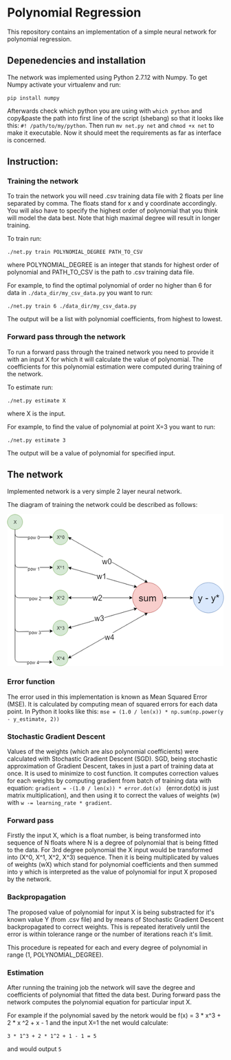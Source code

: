 # Polynomial Regression
This repository contains an implementation of a simple neural network for polynomial regression.


## Depenedencies and installation
The network was implemented using Python 2.7.12  with Numpy. To get Numpy activate your virtualenv and run:
```
pip install numpy
```
Afterwards check which python you are using with ```which python``` and copy&paste the path into first line of the script (shebang) so that it looks like this: ```#! /path/to/my/python```. Then run ```mv net.py net``` and ```chmod +x net``` to make it executable. Now it should meet the requirements as far as interface is concerned.


## Instruction:
### Training the network
To train the network you will need .csv training data file with 2 floats per line separated by comma. The floats stand for x and y coordinate accordingly. You will also have to specify the highest order of polynomial that you think will model the data best. Note that high maximal degree will result in longer training.

To train run:
```
./net.py train POLYNOMIAL_DEGREE PATH_TO_CSV
```
where POLYNOMIAL_DEGREE is an integer that stands for highest order of polynomial and PATH_TO_CSV is the path to .csv training data file.

For example, to find the optimal polynomial of order no higher than 6 for data in ```./data_dir/my_csv_data.py``` you want to run:
```
./net.py train 6 ./data_dir/my_csv_data.py
```
The output will be a list with polynomial coefficients, from highest to lowest.

### Forward pass through the network
To run a forward pass through the trained network you need to provide it with an input X for which it will calculate the value of polynomial. The coefficients for this polynomial estimation were computed during training of the network.

To estimate run:
```
./net.py estimate X
```
where X is the input.

For example, to find the value of polynomial at point X=3 you want to run:
```
./net.py estimate 3
```
The output will be a value of polynomial for specified input.

## The network
Implemented network is a very simple 2 layer neural network.

The diagram of training the network could be described as follows:

![alt text](https://github.com/jakubkarczewski/PolynomialRegression/blob/master/pics/net.png)


### Error function 
The error used in this implementation is known as Mean Squared Error (MSE). It is calculated by computing mean of squared errors for each data point. In Python it looks like this: ```mse = (1.0 / len(x)) * np.sum(np.power(y - y_estimate, 2)) ```

### Stochastic Gradient Descent
Values of the weights (which are also polynomial coefficients) were calculated with Stochastic Gradient Descent (SGD). SGD, being stochastic approximation of Gradient Descent, takes in just a part of training data at once. It is used to minimize to cost function. It computes correction values for each weights by computing gradient from batch of training data with equation: ```gradient = -(1.0 / len(x)) * error.dot(x) ``` (error.dot(x) is just matrix multiplication), and then using it to correct the values of weights (w) with ```w -= learning_rate * gradient```.

### Forward pass
Firstly the input X, which is a float number, is being transformed into sequence of N floats where N is a degree of polynomial that is being fitted to the data. For 3rd degree polynomial the X input would be transformed into (X^0, X^1, X^2, X^3) sequence.
Then it is being multiplicated by values of weights (wX) which stand for polynomial coefficients and then summed into y which is interpreted as the value of polynomial for input X proposed by the network.

### Backpropagation
The proposed value of polynomial for input X is being substracted for it's known value Y (from .csv file) and by means of Stochastic Gradient Descent backpropagated to correct weights. This is repeated iteratively until the error is within tolerance range or the number of iterations reach it's limit.

This procedure is repeated for each and every degree of polynomial in range (1, POLYNOMIAL_DEGREE).

### Estimation
After running the training job the network will save the degree and coefficients of polynomial that fitted the data best. During forward pass the network computes the polynomial equation for particular input X.

For example if the polynomial saved by the netork would be f(x) = 3 * x^3 + 2 * x ^2 + x - 1 and the input X=1 the net would calculate:
```
3 * 1^3 + 2 * 1^2 + 1 - 1 = 5 
```
and would output ```5```


